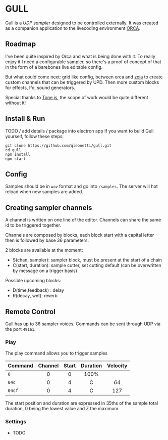 # GULL

Gull is a *UDP sampler* designed to be controlled externally. It was created as a companion application to the livecoding environment [ORCA](https://hundredrabbits.itch.io/orca).

## Roadmap
I've been quite inspired by Orca and what is being done with it.
To really enjoy it I need a configurable sampler, so there's a proof of concept of that in the form of a barebones live editable config.

But what could come next: grid like config, between orca and [zoia](https://empresseffects.com/products/zoia) to create custom channels that can be triggered by UPD.
Then more custom blocks for effects, lfo, sound generators.

Special thanks to [Tone.js](https://tonejs.github.io), the scope of work would be quite different without it!

## Install & Run

TODO / add details / package into electron app
If you want to build Gull yourself, follow these steps:

```
git clone https://github.com/qleonetti/gull.git
cd gull
npm install
npm start
```

## Config
Samples should be in `wav` format and go into `/samples`. The server will hot reload when new samples are added.

## Creating sampler channels

A channel is written on one line of the editor. Channels can share the same id to be triggered together.

Channels are composed by blocks, each block start with a capital letter then is followed by base 36 parameters.

2 blocks are available at the moment:

* S(chan, sampler): sampler block, must be present at the start of a chain
* C(start, duration): sample cutter, set cutting default (can be overwritten by message on a trigger basis)

Possible upcoming blocks: 

* D(time,feedback) : delay
* R(decay, wet): reverb

## Remote Control

Gull has up to 36 sampler voices. Commands can be sent through UDP via the port `49161`.

### Play

The play command allows you to trigger samples

| Command  | Channel | Start | Duration | Velocity |
| :-       | :-:     | :-:   | :-:      | :-:      |
| `0`      | 0       | 0     | 100%     |          |
| `04c`    | 0       | 4     | C        | _64_     |
| `04cf`   | 0       | 4     | C        | 127      |

The start position and duration are expressed in 35ths of the sample total duration, 0 being the lowest value and Z the maximum.

### Settings

- TODO